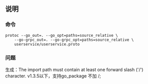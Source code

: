 ## 说明

### 命令

```shell
protoc --go_out=. --go_opt=paths=source_relative \
    --go-grpc_out=. --go-grpc_opt=paths=source_relative \
    userservice/userservice.proto

```

### 问题

生成：The import path must contain at least one forward slash ('/') character.
v1.3.5以下，支持go_package 不加 /;

